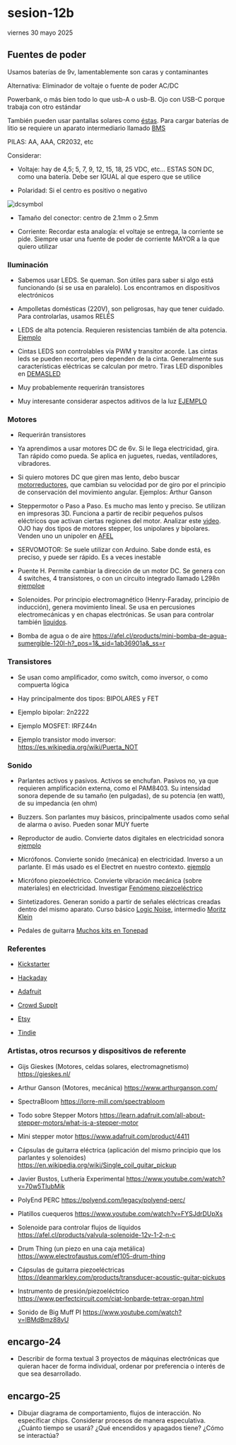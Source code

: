 # sesion-12b

viernes 30 mayo 2025

## Fuentes de poder

Usamos baterías de 9v, lamentablemente son caras y contaminantes

Alternativa: Eliminador de voltaje o fuente de poder AC/DC

Powerbank, o más bien todo lo que usb-A o usb-B. Ojo con USB-C porque trabaja con otro estándar

También pueden usar pantallas solares como [éstas](https://listado.mercadolibre.cl/mini-panel-solar#D[A:mini%20panel%20solar]). Para cargar baterías de litio se requiere un aparato intermediario llamado [BMS](https://afel.cl/collections/cargador-balanceador)

PILAS: AA, AAA, CR2032, etc

Considerar:

- Voltaje: hay de 4,5; 5, 7, 9, 12, 15, 18, 25 VDC, etc... ESTAS SON DC, como una batería. Debe ser IGUAL al que espero que se utilice

- Polaridad: Si el centro es positivo o negativo

![dcsymbol](./archivos/dcsymbol.png)

- Tamaño del conector: centro de 2.1mm o 2.5mm

- Corriente: Recordar esta analogía: el voltaje se entrega, la corriente se pide. Siempre usar una fuente de poder de corriente MAYOR a la que quiero utilizar

### Iluminación

- Sabemos usar LEDS. Se queman. Son útiles para saber si algo está funcionando (si se usa en paralelo). Los encontramos en dispositivos electrónicos

- Ampolletas domésticas (220V), son peligrosas, hay que tener cuidado. Para controlarlas, usamos RELÉS

- LEDS de alta potencia. Requieren resistencias también de alta potencia. [Ejemplo](https://articulo.mercadolibre.cl/MLC-563818414-pack-10-led-high-power-3w-blanco-frio-sin-base-max--_JM)

- Cintas LEDS son controlables vía PWM y transitor acorde. Las cintas leds se pueden recortar, pero dependen de la cinta. Generalmente sus características eléctricas se calculan por metro. Tiras LED disponibles en [DEMASLED](https://www.demasled.cl/cintas-led)

- Muy probablemente requerirán transistores

- Muy interesante considerar aspectos aditivos de la luz [EJEMPLO](https://lorre-mill.com/spectrabloom)

### Motores

- Requerirán transistores

- Ya aprendimos a usar motores DC de 6v. Si le llega electricidad, gira. Tan rápido como pueda. Se aplica en juguetes, ruedas, ventiladores, vibradores.

- Si quiero motores DC que giren mas lento, debo buscar [motorreductores](https://afel.cl/collections/motorreductores), que cambian su velocidad por de giro por el principio de conservación del movimiento angular. Ejemplos: Arthur Ganson

- Steppermotor o Paso a Paso. Es mucho mas lento y preciso. Se utilizan en impresoras 3D. Funciona a partir de recibir pequeños pulsos eléctricos que activan ciertas regiones del motor. Analizar este [video](https://www.youtube.com/watch?v=Vc2XRVJ9n1o). OJO hay dos tipos de motores stepper, los unipolares y bipolares. Venden uno un unipoler en [AFEL](https://afel.cl/products/mini-motor-paso-a-paso-driver-board-uln2003?_pos=2&_psq=motor&_ss=e&_v=1.0)

- SERVOMOTOR: Se suele utilizar con Arduino. Sabe donde está, es preciso, y puede ser rápido. Es a veces inestable

- Puente H. Permite cambiar la dirección de un motor DC. Se genera con 4 switches, 4 transistores, o con un circuito integrado llamado L298n [ejemploe](https://mcielectronics.cl/shop/product/controlador-de-motores-puente-h-l298n-25508/)

- Solenoides. Por principio electromagnético (Henry-Faraday, principio de inducción), genera movimiento lineal. Se usa en percusiones electromecánicas y en chapas electrónicas. Se usan para controlar también [líquidos](https://afel.cl/products/valvula-solenoide-12v-1-2-n-c).

- Bomba de agua o de aire <https://afel.cl/products/mini-bomba-de-agua-sumergible-120l-h?_pos=1&_sid=1ab36901a&_ss=r>

### Transistores

- Se usan como amplificador, como switch, como inversor, o como compuerta lógica

- Hay principalmente dos tipos: BIPOLARES y FET

- Ejemplo bipolar: 2n2222

- Ejemplo MOSFET: IRFZ44n

- Ejemplo transistor modo inversor: <https://es.wikipedia.org/wiki/Puerta_NOT>

### Sonido

- Parlantes activos y pasivos. Activos se enchufan. Pasivos no, ya que requieren amplificación externa, como el PAM8403. Su intensidad sonora depende de su tamaño (en pulgadas), de su potencia (en watt), de su impedancia (en ohm)

- Buzzers. Son parlantes muy básicos, principalmente usados como señal de alarma o aviso. Pueden sonar MUY fuerte

- Reproductor de audio. Convierte datos digitales en electricidad sonora [ejemplo](https://afel.cl/products/modulo-reproductor-mp3-con-lector-micro-sd-y-usb?_pos=4&_sid=7d96bb1d9&_ss=r)

- Micrófonos. Convierte sonido (mecánica) en electricidad. Inverso a un parlante. El más usado es el Electret en nuestro contexto. [ejemplo](https://altronics.cl/microfono-electret-max4466)

- Micrófono piezoeléctrico. Convierte vibración mecánica (sobre materiales) en electricidad. Investigar [Fenómeno piezoeléctrico](https://es.wikipedia.org/wiki/Piezoelectricidad)

- Sintetizadores. Generan sonido a partir de señales eléctricas creadas dentro del mismo aparato. Curso básico [Logic Noise](https://hackaday.com/2015/02/04/logic-noise-sweet-sweet-oscillator-sounds/), intermedio [Moritz Klein](https://www.youtube.com/watch?v=Xbl1xwFR3eg)

- Pedales de guitarra [Muchos kits en Tonepad](http://www.tonepad.com/projects.asp?projectType=fx)

### Referentes

- [Kickstarter](https://www.kickstarter.com/)

- [Hackaday](https://hackaday.com/)

- [Adafruit](https://www.adafruit.com/)

- [Crowd Supplt](https://www.crowdsupply.com/)

- [Etsy](https://www.etsy.com/search?q=synth&ref=search_bar)

- [Tindie](https://www.tindie.com/)

### Artistas, otros recursos y dispositivos de referente

- Gijs Gieskes (Motores, celdas solares, electromagnetismo) <https://gieskes.nl/>

- Arthur Ganson (Motores, mecánica) <https://www.arthurganson.com/>

- SpectraBloom <https://lorre-mill.com/spectrabloom>

- Todo sobre Stepper Motors <https://learn.adafruit.com/all-about-stepper-motors/what-is-a-stepper-motor>

- Mini stepper motor <https://www.adafruit.com/product/4411>

- Cápsulas de guitarra eléctrica (aplicación del mismo principio que los parlantes y solenoides) <https://en.wikipedia.org/wiki/Single_coil_guitar_pickup>

- Javier Bustos, Luthería Experimental <https://www.youtube.com/watch?v=70w5TIubMik>

- PolyEnd PERC <https://polyend.com/legacy/polyend-perc/>

- Platillos cuequeros <https://www.youtube.com/watch?v=FYSJdrDUpXs>

- Solenoide para controlar flujos de líquidos <https://afel.cl/products/valvula-solenoide-12v-1-2-n-c>

- Drum Thing (un piezo en una caja metálica) <https://www.electrofaustus.com/ef105-drum-thing>

- Cápsulas de guitarra piezoeléctricas <https://deanmarkley.com/products/transducer-acoustic-guitar-pickups>

- Instrumento de presión/piezoeléctrico <https://www.perfectcircuit.com/ciat-lonbarde-tetrax-organ.html>

- Sonido de Big Muff PI <https://www.youtube.com/watch?v=lBMdBmz88yU>

## encargo-24

- Describir de forma textual 3 proyectos de máquinas electrónicas que quieran hacer de forma individual, ordenar por preferencia o interés de que sea desarrollado.

## encargo-25

- Dibujar diagrama de comportamiento, flujos de interacción. No específicar chips. Considerar procesos de manera especulativa. ¿Cuánto tiempo se usará? ¿Qué encendidos y apagados tiene? ¿Cómo se interactúa?
